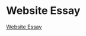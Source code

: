 Website Essay
================

[Website Essay](https://caoimhegreene.github.io/web_essay/web_essay.html)